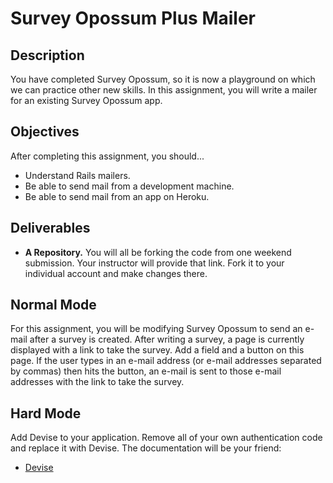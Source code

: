 # Survey Opossum Plus Mailer

## Description

You have completed Survey Opossum, so it is now a playground on which we can practice other new skills.  In this assignment, you will write a mailer for an existing Survey Opossum app.

## Objectives

After completing this assignment, you should...

* Understand Rails mailers.
* Be able to send mail from a development machine.
* Be able to send mail from an app on Heroku.

## Deliverables

* **A Repository.** You will all be forking the code from one weekend submission.  Your instructor will provide that link.  Fork it to your individual account and make changes there.

## Normal Mode

For this assignment, you will be modifying Survey Opossum to send an e-mail after a survey is created.  After writing a survey, a page is currently displayed with a link to take the survey. Add a field and a button on this page.  If the user types in an e-mail address (or e-mail addresses separated by commas) then hits the button, an e-mail is sent to those e-mail addresses with the link to take the survey.

## Hard Mode

Add Devise to your application.  Remove all of your own authentication code and replace it with Devise.  The documentation will be your friend:

* [Devise](https://github.com/plataformatec/devise)
